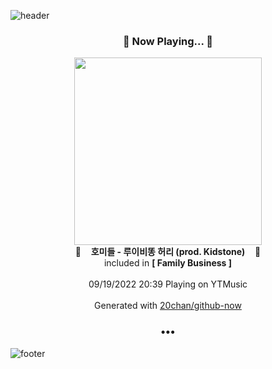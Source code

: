 ![header](https://capsule-render.vercel.app/api?type=wave&height=170&section=header&text=Hi.%20I'm%20SHIFT&fontColor=090707&fontAlignX=45&fontAlignY=65&fontSize=100)

<h3 align="center">🎵 Now Playing... 🎵</h3>
<p align="center">
  <a href="https://music.youtube.com/watch?v=_Gfil7LM4a0">
    <img width="300" src="https://lh3.googleusercontent.com/ZbtrcVxuZrWQwFc-90Gx7evtwljm0pFR1iDiBf0ZWbc3cBFVspAovk5uY2V-FJOhkiAuFZk7s0otoFdjxQ">
  </a>
  <br>
  🎵&nbsp&nbsp&nbsp <b>호미들 - 루이비똥 허리 (prod. Kidstone)</b> &nbsp&nbsp&nbsp🎵
  <br>
  included in <b>[ Family Business ]</b>
  
  <br />
  <br />
  09/19/2022 20:39 Playing on YTMusic
  <br />
  <br />
  Generated with <a href="https://github.com/20chan/github-now">20chan/github-now</a>
</p>

<h3 align="center">•••</h3>

![footer](https://capsule-render.vercel.app/api?type=wave&height=150&section=footer)
